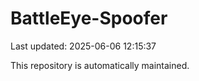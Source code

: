 # BattleEye-Spoofer

Last updated: 2025-06-06 12:15:37

This repository is automatically maintained.
